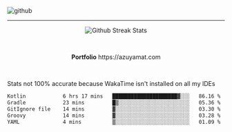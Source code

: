 ![github](https://media.discordapp.net/attachments/881363147364118528/1142610121697021952/background.png?width=1000&height=300)<br>
___
<p align="center">
  <img alt="Github Streak Stats" src="https://streak-stats.demolab.com?user=Azuyamat&theme=transparent&hide_border=true"/>
</p><br>
<p align="center">
      <strong>Portfolio</strong> https://azuyamat.com
</p><br>

Stats not 100% accurate because WakaTime isn't installed on all my IDEs
<!--START_SECTION:waka-->

```txt
Kotlin            6 hrs 17 mins   █████████████████████▓░░░   86.16 %
Gradle            23 mins         █▒░░░░░░░░░░░░░░░░░░░░░░░   05.36 %
GitIgnore file    14 mins         ▓░░░░░░░░░░░░░░░░░░░░░░░░   03.30 %
Groovy            14 mins         ▓░░░░░░░░░░░░░░░░░░░░░░░░   03.28 %
YAML              4 mins          ▒░░░░░░░░░░░░░░░░░░░░░░░░   01.09 %
```

<!--END_SECTION:waka-->

